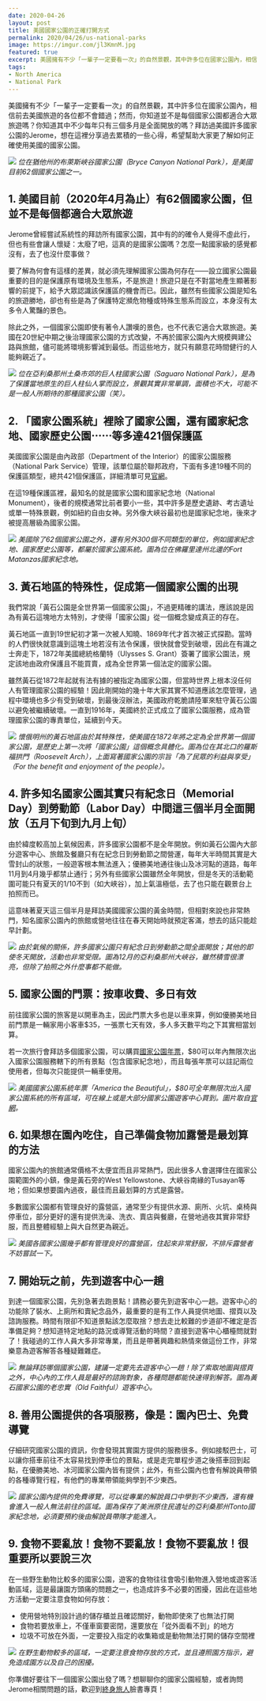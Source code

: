 ```yaml
---
date: 2020-04-26
layout: post
title: 美國國家公園的正確打開方式
permalink: 2020/04/26/us-national-parks
image: https://imgur.com/jl3KmnM.jpg
featured: true
excerpt: 美國擁有不少「一輩子一定要看一次」的自然景觀，其中許多位在國家公園內，相信前去美國旅遊的各位都不會錯過；然而，你知道並不是每個國家公園都適合大眾旅遊嗎？你知道其中不少每年只有三個多月是全面開放的嗎？拜訪過美國許多國家公園的Jerome，想在這裡分享過去累積的一些心得，希望幫助大家更了解如何正確使用美國的國家公園。
tags:
- North America
- National Park
---
```


美國擁有不少「一輩子一定要看一次」的自然景觀，其中許多位在國家公園內，相信前去美國旅遊的各位都不會錯過；然而，你知道並不是每個國家公園都適合大眾旅遊嗎？你知道其中不少每年只有三個多月是全面開放的嗎？拜訪過美國許多國家公園的Jerome，想在這裡分享過去累積的一些心得，希望幫助大家更了解如何正確使用美國的國家公園。

![](https://imgur.com/jl3KmnM.jpg)
*位在猶他州的布萊斯峽谷國家公園（Bryce Canyon National Park），是美國目前62個國家公園之一。*

## 1. 美國目前（2020年4月為止）有62個國家公園，但並不是每個都適合大眾旅遊

Jerome曾經嘗試系統性的拜訪所有國家公園，其中有的的確令人覺得不虛此行，但也有些會讓人懷疑：太廢了吧，這真的是國家公園嗎？怎麼一點國家級的感覺都沒有，去了也沒什麼事做？

要了解為何會有這樣的差異，就必須先理解國家公園為何存在——設立國家公園最重要的目的是保護原有環境及生態系，不是旅遊！旅遊只是在不對當地產生顯著影響的前提下，給予大眾認識該保護區的機會而已。因此，雖然有些國家公園是知名的旅遊勝地，卻也有些是為了保護特定瀕危物種或特殊生態系而設立，本身沒有太多令人驚豔的景色。

除此之外，一個國家公園即使有著令人讚嘆的景色，也不代表它適合大眾旅遊。美國在20世紀中期之後治理國家公園的方式改變，不再於國家公園內大規模興建公路與旅館，儘可能將環境影響減到最低。而這些地方，就只有願意花時間健行的人能夠親近了。

![](https://imgur.com/FUbQI4G.jpg)
*位在亞利桑那州土桑市郊的巨人柱國家公園（Saguaro National Park），是為了保護當地原生的巨人柱仙人掌而設立，景觀其實非常單調，面積也不大，可能不是一般人所期待的那種國家公園（笑）。*

## 2. 「國家公園系統」裡除了國家公園，還有國家紀念地、國家歷史公園⋯⋯等多達421個保護區

美國國家公園是由內政部（Department of the Interior）的國家公園服務（National Park Service）管理，該單位屬於聯邦政府，下面有多達19種不同的保護區類型，總共421個保護區，詳細清單可見[官網](https://www.nps.gov/aboutus/national-park-system.htm)。

在這19種保護區裡，最知名的就是國家公園和國家紀念地（National Monument），後者的規模通常比前者要小一些，其中許多是歷史遺跡、考古遺址或單一特殊景觀，例如紐約自由女神。另外像大峽谷最初也是國家紀念地，後來才被提高層級為國家公園。

![](https://imgur.com/QrnCxEi.jpg)
*美國除了62個國家公園之外，還有另外300個不同類型的單位，例如國家紀念地、國家歷史公園等，都屬於國家公園系統。圖為位在佛羅里達州北邊的Fort Matanzas國家紀念地。*

## 3. 黃石地區的特殊性，促成第一個國家公園的出現

我們常說「黃石公園是全世界第一個國家公園」，不過更精確的講法，應該說是因為有黃石這塊地方太特別，才使得「國家公園」從一個概念變成真正的存在。

黃石地區一直到19世紀初才第一次被人知曉、1869年代才首次被正式探勘。當時的人們很快就意識到這塊土地若沒有法令保護，很快就會受到破壞，因此在有識之士奔走下，1872年美國總統格蘭特（Ulysses S. Grant）簽署了國家公園法，規定該地由政府保護且不能買賣，成為全世界第一個法定的國家公園。

雖然黃石從1872年起就有法有據的被指定為國家公園，但當時世界上根本沒任何人有管理國家公園的經驗！因此剛開始的幾十年大家其實不知道應該怎麼管理，過程中環境也多少有受到破壞，到最後沒辦法，美國政府乾脆請陸軍來駐守黃石公園以避免被繼續破壞。一直到1916年，美國終於正式成立了國家公園服務，成為管理國家公園的專責單位，延續到今天。

![](https://imgur.com/jHz2l1O.jpg)
*懷俄明州的黃石地區由於其特殊性，使美國在1872年將之定為全世界第一個國家公園，是歷史上第一次將「國家公園」這個概念具體化。圖為位在其北口的羅斯福拱門（Roosevelt Arch），上面寫著國家公園的宗旨「為了民眾的利益與享受」（For the benefit and enjoyment of the people）。*

## 4. 許多知名國家公園其實只有紀念日（Memorial Day）到勞動節（Labor Day）中間這三個半月全面開放（五月下旬到九月上旬）

由於緯度較高加上氣候因素，許多國家公園都不是全年開放。例如黃石公園內大部分遊客中心、旅館及餐廳只有在紀念日到勞動節之間營運，每年大半時間其實是大雪封山的狀態，一般遊客根本無法進入；優勝美地通往後山及冰河點的道路，每年11月到4月幾乎都禁止通行；另外有些國家公園雖然全年開放，但是冬天的活動範圍可能只有夏天的1/10不到（如大峽谷），加上氣溫極低，去了也只能在觀景台上拍照而已。

這意味著夏天這三個半月是拜訪美國國家公園的黃金時間，但相對來說也非常熱門，知名國家公園內的旅館或營地往往在春天開始時就預定客滿，想去的話只能趁早計劃。

![](https://imgur.com/VQZaQN6.jpg)
*由於氣候的關係，許多國家公園只有紀念日到勞動節之間全面開放；其他的即使冬天開放，活動也非常受限。圖為12月的亞利桑那州大峽谷，雖然積雪很漂亮，但除了拍照之外什麼事都不能做。*

## 5. 國家公園的門票：按車收費、多日有效

前往國家公園的旅客是以開車為主，因此門票大多也是以車來算，例如優勝美地目前門票是一輛家用小客車$35，一張票七天有效，多人多天數平均之下其實相當划算。

若一次旅行會拜訪多個國家公園，可以購買[國家公園年票](https://www.nps.gov/planyourvisit/passes.htm)，$80可以年內無限次出入國家公園服務轄下的所有景點（包含國家紀念地），而且每張年票可以註記兩位使用者，但每次只能提供一輛車使用。

![](https://www.nps.gov/planyourvisit/images/2020_ANNUAL_PassImage_Front_200x127-web.jpg)
*美國國家公園系統年票「America the Beautiful」，$80可全年無限次出入國家公園系統的所有區域，可在線上或是大部分國家公園遊客中心買到。圖片取自[官網](https://www.nps.gov/planyourvisit/passes.htm)。*

## 6. 如果想在園內吃住，自己準備食物加露營是最划算的方法

國家公園內的旅館通常價格不太便宜而且非常熱門，因此很多人會選擇住在國家公園範圍外的小鎮，像是黃石旁的West Yellowstone、大峽谷南緣的Tusayan等地；但如果想要園內過夜，最佳而且最划算的方式是露營。

多數國家公園都有管理良好的露營區，通常至少有提供水源、廁所、火坑、桌椅與停車位，部分更好的還有提供洗澡、洗衣、賣店與餐廳，在營地過夜其實非常舒服，而且整體經驗上與大自然更為親近。

![](https://imgur.com/EWMIaIg.jpg)
*美國各國家公園幾乎都有管理良好的露營區，住起來非常舒服，不排斥露營者不妨嘗試一下。*

## 7. 開始玩之前，先到遊客中心一趟

到達一個國家公園，先別急著去跑景點！請務必要先到遊客中心一趟。遊客中心的功能除了裝水、上廁所和賣紀念品外，最重要的是有工作人員提供地圖、摺頁以及諮詢服務。時間有限卻不知道景點該怎麼取捨？想去走比較難的步道卻不確定是否準備足夠？想知道特定地點的路況或導覽活動的時間？直接到遊客中心櫃檯問就對了！我碰過的工作人員大多非常專業，而且是帶著興趣和熱情來做這份工作，非常樂意為遊客解答各種疑難雜症。

![](https://imgur.com/JYyC72S.jpg)
*無論拜訪哪個國家公園，建議一定要先去遊客中心一趟！除了索取地圖與摺頁之外，中心內的工作人員是最好的諮詢對象，各種問題都能快速得到解答。圖為黃石國家公園的老忠實（Old Faithful）遊客中心。*

## 8. 善用公園提供的各項服務，像是：園內巴士、免費導覽

仔細研究國家公園的資訊，你會發現其實園方提供的服務很多。例如接駁巴士，可以讓你搭車前往不太容易找到停車位的景點，或是走完單程步道之後搭車回到起點，在優勝美地、冰河國家公園內皆有提供；此外，有些公園內也會有解說員帶領的各種導覽行程，有他們的專業帶領能夠學到不少東西。

![](https://imgur.com/V4zyV9H.jpg)
*國家公園內提供的免費導覽，可以從專業的解說員口中學到不少東西，還有機會進入一般人無法前往的區域。圖為保存了美洲原住民遺址的亞利桑那州Tonto國家紀念地，必須要預約後由解說員帶隊才能進入。*

## 9. 食物不要亂放！食物不要亂放！食物不要亂放！很重要所以要說三次

在一些野生動物比較多的國家公園，遊客的食物往往會吸引動物進入營地或遊客活動區域，這是最讓園方頭痛的問題之一，也造成許多不必要的困擾，因此在這些地方活動一定要注意食物如何存放：

* 使用營地特別設計過的儲存櫃並且確認關好，動物即使來了也無法打開
* 食物若要放車上，不僅車窗要密閉，還要放在「從外面看不到」的地方
* 垃圾不可放在外面，一定要投入指定的收集箱或是動物無法打開的儲存空間裡

![](https://imgur.com/LBRbPUJ.jpg)
*在野生動物較多的區域，一定要注意食物存放的方式，並且遵照園方指示，避免造成園方以及自己的困擾。*

你準備好要往下一個國家公園出發了嗎？想聊聊你的國家公園經驗，或者詢問Jerome相關問題的話，歡迎到[終身旅人](https://www.facebook.com/travel.wok)臉書專頁！
